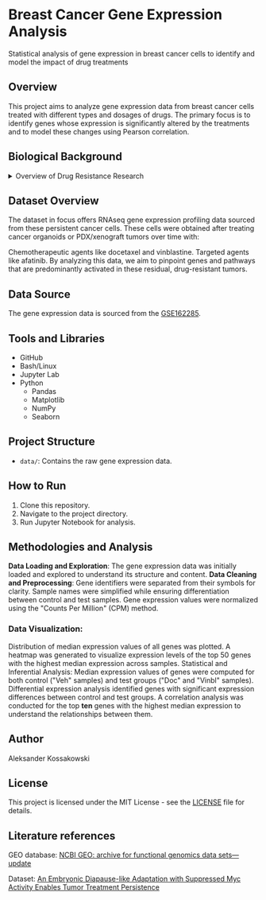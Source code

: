 # Breast Cancer Gene Expression Analysis
Statistical analysis of gene expression in breast cancer cells to identify and model the impact of drug treatments

## Overview
This project aims to analyze gene expression data from breast cancer cells treated with different types and dosages of drugs. The primary focus is to identify genes whose expression is significantly altered by the treatments and to model these changes using Pearson correlation.

## Biological Background
<details>
  <summary>Overview of Drug Resistance Research</summary>

Biological Background Overview
Cancer therapies frequently fall short of achieving comprehensive and long-lasting responses due to the persistence of residual tumor clusters. These clusters display acquired resistance to drugs, posing a significant threat as they serve as the foundation for future relapse. Understanding the biological foundation of this inherent resistance is crucial, yet there is a noticeable absence of accurate in vitro models representing this state of cancer cells.

In recent observations, it's been noted that when breast and prostate cancer cells, derived directly from patients and cultured in 3D organoid formats, are treated with cytotoxic agents, a subset of these cells persists. These persistent cells not only display a unique phenotype but also showcase molecular characteristics that mimic the drug-resistant residual tumors found in clinical settings. This observation presents a promising avenue to understand the emergence and behavior of drug-refractory tumor cells.

</details>

## Dataset Overview
The dataset in focus offers RNAseq gene expression profiling data sourced from these persistent cancer cells. These cells were obtained after treating cancer organoids or PDX/xenograft tumors over time with:

Chemotherapeutic agents like docetaxel and vinblastine.
Targeted agents like afatinib.
By analyzing this data, we aim to pinpoint genes and pathways that are predominantly activated in these residual, drug-resistant tumors.

## Data Source
The gene expression data is sourced from the [GSE162285](https://www.ncbi.nlm.nih.gov/geo/query/acc.cgi?acc=GSE162285).

## Tools and Libraries
- GitHub
- Bash/Linux
- Jupyter Lab
- Python
  - Pandas
  - Matplotlib
  - NumPy
  - Seaborn

## Project Structure
- `data/`: Contains the raw gene expression data.

## How to Run
1. Clone this repository.
2. Navigate to the project directory.
3. Run Jupyter Notebook for analysis.

## Methodologies and Analysis
**Data Loading and Exploration**: The gene expression data was initially loaded and explored to understand its structure and content.
**Data Cleaning and Preprocessing**: Gene identifiers were separated from their symbols for clarity. Sample names were simplified while ensuring differentiation between control and test samples. Gene expression values were normalized using the "Counts Per Million" (CPM) method.
### Data Visualization:
Distribution of median expression values of all genes was plotted.
A heatmap was generated to visualize expression levels of the top 50 genes with the highest median expression across samples.
Statistical and Inferential Analysis:
Median expression values of genes were computed for both control ("Veh" samples) and test groups ("Doc" and "Vinbl" samples).
Differential expression analysis identified genes with significant expression differences between control and test groups.
A correlation analysis was conducted for the top **ten** genes with the highest median expression to understand the relationships between them.

## Author
Aleksander Kossakowski

## License
This project is licensed under the MIT License - see the [LICENSE](LICENSE.md) file for details.

## Literature references
GEO database: [NCBI GEO: archive for functional genomics data sets—update](https://academic.oup.com/nar/article/41/D1/D991/1067995?login=true)

Dataset: [An Embryonic Diapause-like Adaptation with Suppressed Myc Activity Enables Tumor Treatment Persistence](https://pubmed.ncbi.nlm.nih.gov/33417832/)
